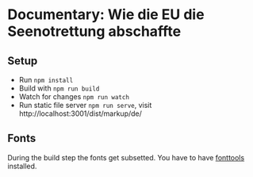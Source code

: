 # Documentary: Wie die EU die Seenotrettung abschaffte

## Setup

- Run `npm install`
- Build with `npm run build`
- Watch for changes `npm run watch`
- Run static file server `npm run serve`, visit http://localhost:3001/dist/markup/de/

## Fonts

During the build step the fonts get subsetted. You have to have [fonttools](https://github.com/fonttools/fonttools) installed.
